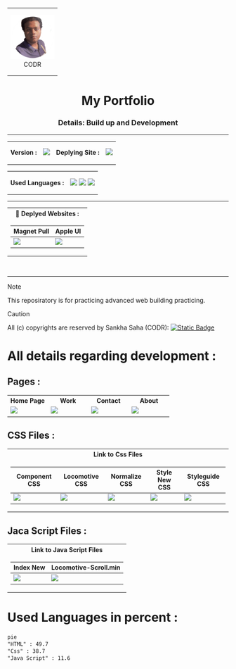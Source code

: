 <table align="center"><tr>
  <td>
<p align="center">
<img src="https://github.com/codr07/advanced-portfolio-designs/blob/main/Apple%20UI/assets/img/mylogo.png" width="100px"><br>
  CODR
<p>
 </td>
</tr>
</table>
<h1 align="center">My Portfolio</h1>
<h3 align="center">Details: Build up and Development</h3>
<hr - />
<table align="center">
  <tr>
    <td><strong>Version :</strong></td>
    <td><p align="center">
 <a href="https://github.com/codr07/advanced-portfolio-designs/releases/tag/html"><img src="https://img.shields.io/badge/2.0-white?logo=github&label=Version&labelColor=red"/></a>
</p></td>
  <td> <strong>Deplying Site :</strong> </td>
<td><p align="center">
 <img src="https://ziadoua.github.io/m3-Markdown-Badges/badges/Netlify/netlify3.svg"/>
</p></td>
  </tr>
</table>
<table align="center">
  <tr>
    <td> <strong>Used Languages :</strong> </td>
    <td>
      <p align="center">
 <img src="https://ziadoua.github.io/m3-Markdown-Badges/badges/HTML/html2.svg"/> <img src="https://ziadoua.github.io/m3-Markdown-Badges/badges/styled-components/styled-components1.svg"/> <img src="https://ziadoua.github.io/m3-Markdown-Badges/badges/Javascript/javascript3.svg"/> 
</p>
    </td>
  </tr>
</table>

<hr  />

<table align="center">
<tr>
<th> 🔗 <strong>Deplyed Websites :</strong> </th>
</tr>
<tr>

<td>

| Magnet Pull | Apple UI |
|--|--|
|<a href="https://codr.netlify.app"><img src="https://img.shields.io/website?url=https%3A%2F%2Fcodr.netlify.app&up_message=Website--here&style=for-the-badge&logo=Netlify&label=Visit"/></a>|<a href="https://codrss.netlify.app"><img src="https://img.shields.io/website?url=https%3A%2F%2Fcodr.netlify.app&up_message=Website--here&style=for-the-badge&logo=Netlify&label=Visit"/></a>|
</td></tr> </table>

<br/>
<hr/>

> [!NOTE]
> This reposiratory is for practicing advanced web building practicing.

> [!CAUTION]
> All (c) copyrights are reserved by Sankha Saha (CODR):  [![Static Badge](https://img.shields.io/badge/%E2%9A%A0%EF%B8%8FSecurity%20!-%23f00707?style=for-the-badge)](https://github.com/codr07/my-portfolio/blob/main/SECURITY.md)

<h1 aign="center">All details regarding development : </h1>

## Pages :

<table align="center" , width="100%">
<tr>
  <th>Home Page</th>
  <th>Work</th>
  <th>Contact</th>
  <th>About</th>
</tr>
<tr>
 <td width="25%">  <a href="https://github.com/codr07/my-portfolio/blob/main/index.html"><img src="https://img.shields.io/badge/Home-%230af560?style=for-the-badge&label=%F0%9F%8F%A0"> </a></td>
 <td width="25%"> <a href="https://github.com/codr07/my-portfolio/blob/main/pages/WORK.html"><img src="https://img.shields.io/badge/Work-%230af560?style=for-the-badge&label=%F0%9F%92%AA"> </a></td>
 <td width="25%"> <a href="https://github.com/codr07/my-portfolio/blob/main/pages/CONTACT.html"><img src="https://img.shields.io/badge/Contact-%2305dff7?style=for-the-badge&label=%F0%9F%93%9E"> </a></td>
 <td width="25%"> <a href="https://github.com/codr07/my-portfolio/blob/main/pages/ABOUT.html"><img src="https://img.shields.io/badge/About-%23f7f705?style=for-the-badge&label=%F0%9F%93%9D"> </a></td>
</tr>
</table>

## CSS Files :

<table>
<tr>
<th>Link to Css Files</th>
</tr>
<tr>

<td>

| Component CSS | Locomotive CSS | Normalize CSS | Style New CSS | Styleguide CSS |
|--|--|--|--|--|
| <a href="https://github.com/codr07/my-portfolio/blob/main/assets/css/components.css"><img src="https://img.shields.io/badge/1.0-%230a9dff?style=for-the-badge&logo=css3&logoColor=black&label=Style Sheet&labelColor=%23ffe20a"/></a> | <a href="https://github.com/codr07/my-portfolio/blob/main/assets/css/locomotive-scroll.css"><img src="https://img.shields.io/badge/2.0-%230a9dff?style=for-the-badge&logo=css3&logoColor=black&label=Style Sheet&labelColor=%23ffe20a"/></a> | <a href="https://github.com/codr07/my-portfolio/blob/main/assets/css/normalize.css"><img src="https://img.shields.io/badge/3.0-%230a9dff?style=for-the-badge&logo=css3&logoColor=black&label=Style Sheet&labelColor=%23ffe20a"/></a> | <a href="https://github.com/codr07/my-portfolio/blob/main/assets/css/style-new.css"><img src="https://img.shields.io/badge/4.0-%230a9dff?style=for-the-badge&logo=css3&logoColor=black&label=Style Sheet&labelColor=%23ffe20a"/></a> | <a href="https://github.com/codr07/my-portfolio/blob/main/assets/css/styleguide.css"><img src="https://img.shields.io/badge/5.0-%230a9dff?style=for-the-badge&logo=css3&logoColor=black&label=Style Sheet&labelColor=%23ffe20a"/></a> | 
</td></tr> </table>

## Jaca Script Files :

<table align="center">
<tr>
<th>Link to Java Script Files</th>
</tr>
<tr>

<td>

| Index New | Locomotive-Scroll.min |
|--|--|
|<a href="https://github.com/codr07/my-portfolio/blob/main/assets/js/index-new.js"><img src="https://img.shields.io/badge/1.0-%230a9dff?style=for-the-badge&logo=javascript&logoColor=black&label=Script&labelColor=%23ffe20a"/></a>|<a href="https://github.com/codr07/my-portfolio/blob/main/assets/js/locomotive-scroll.min.js"><img src="https://img.shields.io/badge/2.0-%230a9dff?style=for-the-badge&logo=javascript&logoColor=black&label=Script&labelColor=%23ffe20a"/></a>|
</td></tr> </table>

# Used Languages in percent :

```mermaid
pie
"HTML" : 49.7
"Css" : 38.7
"Java Script" : 11.6
```

